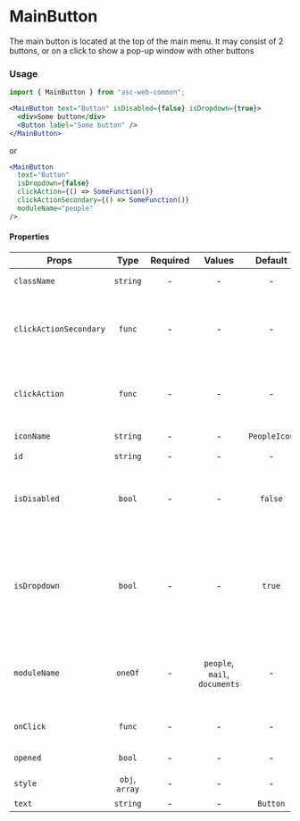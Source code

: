 # MainButton

The main button is located at the top of the main menu. It may consist of 2 buttons, or on a click to show a pop-up window with other buttons

### Usage

```js
import { MainButton } from "asc-web-common";
```

```jsx
<MainButton text="Button" isDisabled={false} isDropdown={true}>
  <div>Some button</div>
  <Button label="Some button" />
</MainButton>
```

or

```jsx
<MainButton
  text="Button"
  isDropdown={false}
  clickAction={() => SomeFunction()}
  clickActionSecondary={() => SomeFunction()}
  moduleName="people"
/>
```

#### Properties

| Props                  |      Type      | Required |            Values             |   Default    | Description                                                              |
| ---------------------- | :------------: | :------: | :---------------------------: | :----------: | ------------------------------------------------------------------------ |
| `className`            |    `string`    |    -     |               -               |      -       | Accepts class                                                            |
| `clickActionSecondary` |     `func`     |    -     |               -               |      -       | What the secondary button will trigger when clicked                      |
| `clickAction`          |     `func`     |    -     |               -               |      -       | What the main button will trigger when clicked                           |
| `iconName`             |    `string`    |    -     |               -               | `PeopleIcon` | Icon inside button                                                       |
| `id`                   |    `string`    |    -     |               -               |      -       | Accepts id                                                               |
| `isDisabled`           |     `bool`     |    -     |               -               |   `false`    | Tells when the button should present a disabled state                    |
| `isDropdown`           |     `bool`     |    -     |               -               |    `true`    | Select a state between two separate buttons or one with a drop-down list |
| `moduleName`           |    `oneOf`     |    -     | `people`, `mail`, `documents` |      -       | The name of the module where the button is used                          |
| `onClick`              |     `func`     |    -     |               -               |      -       | DropDown component click action                                          |
| `opened`               |     `bool`     |    -     |               -               |      -       | Open DropDown                                                            |
| `style`                | `obj`, `array` |    -     |               -               |      -       | Accepts css style                                                        |
| `text`                 |    `string`    |    -     |               -               |   `Button`   | Button text                                                              |
